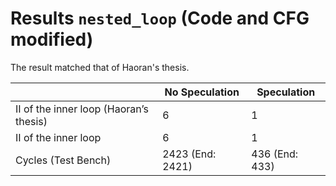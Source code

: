 # Results `nested_loop` (Code and CFG modified)

The result matched that of Haoran's thesis.

|                                        | No Speculation   | Speculation       |
|----------------------------------------|------------------|-------------------|
| II of the inner loop (Haoran’s thesis) | 6                | 1                 |
| II of the inner loop                   | 6                | 1                 |
| Cycles (Test Bench)                    | 2423 (End: 2421) | 436 (End: 433)    |
